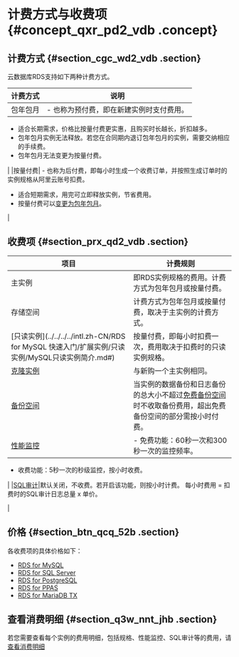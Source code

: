 # 计费方式与收费项 {#concept_qxr_pd2_vdb .concept}

## 计费方式 {#section_cgc_wd2_vdb .section}

云数据库RDS支持如下两种计费方式。

|计费方式|说明|
|----|--|
|包年包月| -   也称为预付费，即在新建实例时支付费用。
-   适合长期需求，价格比按量付费更实惠，且购买时长越长，折扣越多。
-   包年包月实例无法释放。若您在合同期内退订包年包月的实例，需要交纳相应的手续费。
-   包年包月无法变更为按量付费。

 |
|按量付费| -   也称为后付费，即每小时生成一个收费订单，并按照生成订单时的实例规格从阿里云账号扣费。
-   适合短期需求，用完可立即释放实例，节省费用。
-   按量付费可以[变更为包年包月](../../../../intl.zh-CN/用户指南/计费管理/按量付费转包年包月.md)。

 |

## 收费项 {#section_prx_qd2_vdb .section}

|项目|计费规则|
|--|----|
|主实例|即RDS实例规格的费用。计费方式为包年包月或按量付费。|
|存储空间|计费方式为包年包月或按量付费，取决于主实例的计费方式。|
|[只读实例](../../../../intl.zh-CN/RDS for MySQL 快速入门/扩展实例/只读实例/MySQL只读实例简介.md#)|按量付费，即每小时扣费一次，费用取决于扣费时的只读实例规格。|
|[克隆实例](../../../../intl.zh-CN/用户指南/恢复数据/恢复MySQL数据.md#)|与新购一个主实例相同。|
|[备份空间](../../../../intl.zh-CN/用户指南/备份数据/备份RDS数据.md#)|当实例的数据备份和日志备份的总大小不超过[免费备份空间](../../../../intl.zh-CN/用户指南/备份数据/查看备份空间免费额度.md#)时不收取备份费用，超出免费备份空间的部分需按小时付费。|
|[性能监控](../../../../intl.zh-CN/用户指南/监控与报警/设置监控频率.md#)| -   免费功能：60秒一次和300秒一次的监控频率。
-   收费功能：5秒一次的秒级监控，按小时收费。

 |
|[SQL审计](../../../../intl.zh-CN/用户指南/数据安全性/SQL审计.md#)|默认关闭，不收费。若开启该功能，则按小时计费。 每小时费用 = 扣费时的SQL审计日志总量 x 单价。

 |

## 价格 {#section_btn_qcq_52b .section}

各收费项的具体价格如下：

-   [RDS for MySQL](https://www.alibabacloud.com/zh/product/apsaradb-for-rds-mysql/pricing)
-   [RDS for SQL Server](https://www.alibabacloud.com/zh/product/apsaradb-for-rds-sql-server/pricing)
-   [RDS for PostgreSQL](https://www.alibabacloud.com/zh/product/apsaradb-for-rds-postgresql/pricing)
-   [RDS for PPAS](https://www.alibabacloud.com/zh/product/apsaradb-for-rds-ppas/pricing)
-   [RDS for MariaDB TX](https://www.alibabacloud.com/zh/product/apsaradb-for-rds-mariadb/pricing)

## 查看消费明细 {#section_q3w_nnt_jhb .section}

若您需要查看每个实例的费用明细，包括规格、性能监控、SQL审计等的费用，请[查看消费明细](intl.zh-CN/云数据库RDS价格/查看消费明细.md#)

